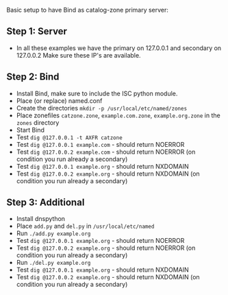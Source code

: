 Basic setup to have Bind as catalog-zone primary server:

## Step 1: Server
- In all these examples we have the primary on 127.0.0.1 and secondary on 127.0.0.2
  Make sure these IP's are available.

## Step 2: Bind
- Install Bind, make sure to include the ISC python module.
- Place (or replace) named.conf
- Create the directories `mkdir -p /usr/local/etc/named/zones`
- Place zonefiles `catzone.zone`, `example.com.zone`, `example.org.zone` in the `zones` directory
- Start Bind
- Test `dig @127.0.0.1 -t AXFR catzone`
- Test `dig @127.0.0.1 example.com` - should return NOERROR
- Test `dig @127.0.0.2 example.com` - should return NOERROR (on condition you run already a secondary)
- Test `dig @127.0.0.1 example.org` - should return NXDOMAIN
- Test `dig @127.0.0.2 example.org` - should return NXDOMAIN (on condition you run already a secondary)

## Step 3: Additional
- Install dnspython
- Place `add.py` and `del.py` in `/usr/local/etc/named`
- Run `./add.py example.org`
- Test `dig @127.0.0.1 example.org` - should return NOERROR
- Test `dig @127.0.0.2 example.org` - should return NOERROR (on condition you run already a secondary)
- Run `./del.py example.org`
- Test `dig @127.0.0.1 example.org` - should return NXDOMAIN
- Test `dig @127.0.0.2 example.org` - should return NXDOMAIN (on condition you run already a secondary)
